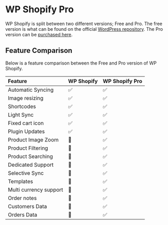# WP Shopify Pro

WP Shopify is split between two different versions; Free and Pro. The free version is what can be found on the official [WordPress repository](https://wordpress.org/plugins/wpshopify/). The Pro version can be [purchased here](https://wpshop.io/purchase).

## Feature Comparison

Below is a feature comparison between the Free and Pro version of WP Shopify.

| Feature                | WP Shopify                     | WP Shopify Pro                 |
| :--------------------- | :----------------------------- | :----------------------------- |
| Automatic Syncing      | <span class="icon-l">✅</span> | <span class="icon-l">✅</span> |
| Image resizing         | <span class="icon-l">✅</span> | <span class="icon-l">✅</span> |
| Shortcodes             | <span class="icon-l">✅</span> | <span class="icon-l">✅</span> |
| Light Sync             | <span class="icon-l">✅</span> | <span class="icon-l">✅</span> |
| Fixed cart icon        | <span class="icon-l">✅</span> | <span class="icon-l">✅</span> |
| Plugin Updates         | <span class="icon-l">✅</span> | <span class="icon-l">✅</span> |
| Product Image Zoom     | <span class="icon-l">🚫</span> | <span class="icon-l">✅</span> |
| Product Filtering      | <span class="icon-l">🚫</span> | <span class="icon-l">✅</span> |
| Product Searching      | <span class="icon-l">🚫</span> | <span class="icon-l">✅</span> |
| Dedicated Support      | <span class="icon-l">🚫</span> | <span class="icon-l">✅</span> |
| Selective Sync         | <span class="icon-l">🚫</span> | <span class="icon-l">✅</span> |
| Templates              | <span class="icon-l">🚫</span> | <span class="icon-l">✅</span> |
| Multi currency support | <span class="icon-l">🚫</span> | <span class="icon-l">✅</span> |
| Order notes            | <span class="icon-l">🚫</span> | <span class="icon-l">✅</span> |
| Customers Data         | <span class="icon-l">🚫</span> | <span class="icon-l">✅</span> |
| Orders Data            | <span class="icon-l">🚫</span> | <span class="icon-l">✅</span> |

